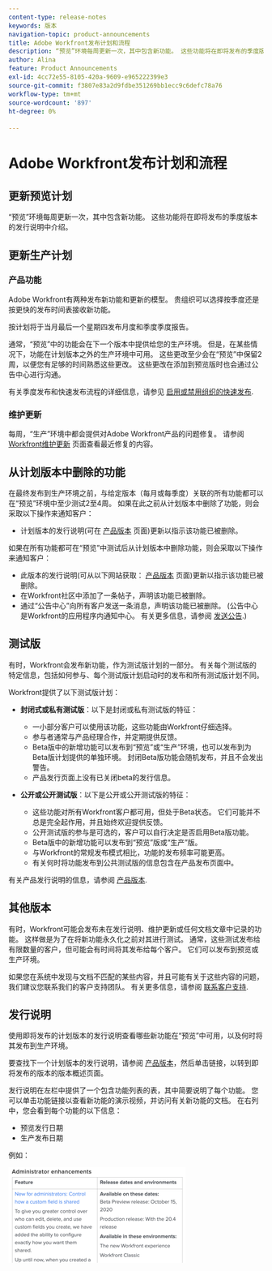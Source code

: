 ```yaml
---
content-type: release-notes
keywords: 版本
navigation-topic: product-announcements
title: Adobe Workfront发布计划和流程
description: “预览”环境每周更新一次，其中包含新功能。 这些功能将在即将发布的季度版本的发行说明中介绍。
author: Alina
feature: Product Announcements
exl-id: 4cc72e55-8105-420a-9609-e965222399e3
source-git-commit: f3807e83a2d9fdbe351269bb1ecc9c6defc78a76
workflow-type: tm+mt
source-wordcount: '897'
ht-degree: 0%

---
```


# Adobe Workfront发布计划和流程

## 更新预览计划

“预览”环境每周更新一次，其中包含新功能。 这些功能将在即将发布的季度版本的发行说明中介绍。

## 更新生产计划

### 产品功能


Adobe Workfront有两种发布新功能和更新的模型。 贵组织可以选择按季度还是按更快的发布时间表接收新功能。

按计划将于当月最后一个星期四发布月度和季度季度报告。

通常，“预览”中的功能会在下一个版本中提供给您的生产环境。 但是，在某些情况下，功能在计划版本之外的生产环境中可用。 这些更改至少会在“预览”中保留2周，以便您有足够的时间熟悉这些更改。 这些更改在添加到预览版时也会通过公告中心进行沟通。

有关季度发布和快速发布流程的详细信息，请参见 [启用或禁用组织的快速发布](/help/quicksilver/administration-and-setup/set-up-workfront/configure-system-defaults/enable-fast-release-process.md).

### 维护更新

每周，“生产”环境中都会提供对Adobe Workfront产品的问题修复。 请参阅 [Workfront维护更新](https://experienceleague.adobe.com/docs/workfront-known-issues/releases/current-updates.html) 页面查看最近修复的内容。

## 从计划版本中删除的功能

在最终发布到生产环境之前，与给定版本（每月或每季度）关联的所有功能都可以在“预览”环境中至少测试2至4周。 如果在此之前从计划版本中删除了功能，则会采取以下操作来通知客户：

* 计划版本的发行说明(可在 [产品版本](../../product-announcements/product-releases/product-releases.md) 页面)更新以指示该功能已被删除。

如果在所有功能都可在“预览”中测试后从计划版本中删除功能，则会采取以下操作来通知客户：

* 此版本的发行说明(可从以下网站获取： [产品版本](../../product-announcements/product-releases/product-releases.md) 页面)更新以指示该功能已被删除。
* 在Workfront社区中添加了一条帖子，声明该功能已被删除。
* 通过“公告中心”向所有客户发送一条消息，声明该功能已被删除。 (公告中心是Workfront的应用程序内通知中心。 有关更多信息，请参阅 [发送公告](../../administration-and-setup/get-started-wf-administration/view-send-announcements.md).)

## 测试版

有时，Workfront会发布新功能，作为测试版计划的一部分。
有关每个测试版的特定信息，包括如何参与、每个测试版计划启动时的发布和所有测试版计划不同。

Workfront提供了以下测试版计划：

* **封闭式或私有测试版**：以下是封闭或私有测试版的特征：

   * 一小部分客户可以使用该功能，这些功能由Workfront仔细选择。
   * 参与者通常与产品经理合作，并定期提供反馈。
   * Beta版中的新增功能可以发布到“预览”或“生产”环境，也可以发布到为Beta版计划提供的单独环境。 封闭Beta版功能会随机发布，并且不会发出警告。
   * 产品发行页面上没有已关闭beta的发行信息。

* **公开或公开测试版**：以下是公开或公开测试版的特征：

   * 这些功能对所有Workfront客户都可用，但处于Beta状态。 它们可能并不总是完全起作用，并且始终欢迎提供反馈。
   * 公开测试版的参与是可选的，客户可以自行决定是否启用Beta版功能。
   * Beta版中的新增功能可以发布到“预览”版或“生产”版。
   * 与Workfront的常规发布模式相比，功能的发布频率可能更高。
   * 有关何时将功能发布到公共测试版的信息包含在产品发布页面中。

有关产品发行说明的信息，请参阅 [产品版本](../../product-announcements/product-releases/product-releases.md).

## 其他版本

有时，Workfront可能会发布未在发行说明、维护更新或任何文档文章中记录的功能。 这样做是为了在将新功能永久化之前对其进行测试。 通常，这些测试发布给有限数量的客户，但可能会有时间将其发布给每个客户。 它们可以发布到预览或生产环境。

如果您在系统中发现与文档不匹配的某些内容，并且可能有关于这些内容的问题，我们建议您联系我们的客户支持团队。 有关更多信息，请参阅 [联系客户支持](../../workfront-basics/tips-tricks-and-troubleshooting/contact-customer-support.md).

## 发行说明

使用即将发布的计划版本的发行说明查看哪些新功能在“预览”中可用，以及何时将其发布到生产环境。

要查找下一个计划版本的发行说明，请参阅 [产品版本](../../product-announcements/product-releases/product-releases.md)，然后单击链接，以转到即将发布的版本的版本概述页面。

发行说明在左栏中提供了一个包含功能列表的表，其中简要说明了每个功能。 您可以单击功能链接以查看新功能的演示视频，并访问有关新功能的文档。 在右列中，您会看到每个功能的以下信息：

* 预览发行日期
* 生产发布日期

例如：

![](assets/release-notes-350x189.png)
